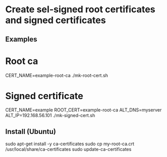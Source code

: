 # Create sel-signed root certificates and signed certificates

## Examples

# Root ca
CERT_NAME=example-root-ca ./mk-root-cert.sh

# Signed certificate
CERT_NAME=example ROOT_CERT=example-root-ca ALT_DNS=myserver ALT_IP=192.168.56.101 ./mk-signed-cert.sh

## Install (Ubuntu)
sudo apt-get install -y ca-certificates
sudo cp my-root-ca.crt /usr/local/share/ca-certificates
sudo update-ca-certificates
